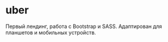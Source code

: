 # uber

Первый лендинг, работа с Bootstrap и SASS.
Адаптирован для планшетов и мобильных устройств.
